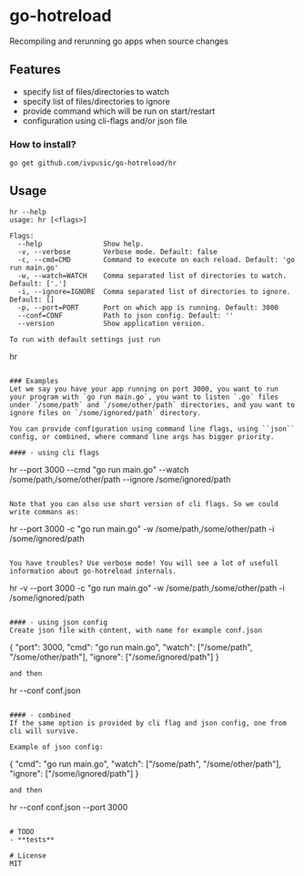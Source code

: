 go-hotreload
============

Recompiling and rerunning go apps when source changes

## Features
- specify list of files/directories to watch
- specify list of files/directories to ignore
- provide command which will be run on start/restart
- configuration using cli-flags and/or json file

### How to install?
```shell
go get github.com/ivpusic/go-hotreload/hr
```

## Usage
```
hr --help
usage: hr [<flags>]

Flags:
  --help               Show help.
  -v, --verbose        Verbose mode. Default: false
  -c, --cmd=CMD        Command to execute on each reload. Default: 'go run main.go'
  -w, --watch=WATCH    Comma separated list of directories to watch. Default: ['.']
  -i, --ignore=IGNORE  Comma separated list of directories to ignore. Default: []
  -p, --port=PORT      Port on which app is running. Default: 3000
  --conf=CONF          Path to json config. Default: ''
  --version            Show application version.

To run with default settings just run
```
hr
```

### Examples
Let we say you have your app running on port 3000, you want to run your program with `go run main.go`, you want to listen `.go` files under `/some/path` and `/some/other/path` directories, and you want to ignore files on `/some/ignored/path` directory.

You can provide configuration using command line flags, using ``json`` config, or combined, where command line args has bigger priority.

#### - using cli flags
```
hr --port 3000 --cmd "go run main.go" --watch /some/path,/some/other/path --ignore /some/ignored/path
```

Note that you can also use short version of cli flags. So we could write commans as:
```
hr --port 3000 -c "go run main.go" -w /some/path,/some/other/path -i /some/ignored/path
```

You have troubles? Use verbose mode! You will see a lot of usefull information about go-hotreload internals.
```
hr -v --port 3000 -c "go run main.go" -w /some/path,/some/other/path -i /some/ignored/path
```

#### - using json config
Create json file with content, with name for example conf.json
```
{
	"port": 3000,
	"cmd": "go run main.go",
	"watch": ["/some/path", "/some/other/path"],
	"ignore": ["/some/ignored/path"]
}
```
and then
```
hr --conf conf.json
```

#### - combined
If the same option is provided by cli flag and json config, one from cli will survive.

Example of json config:
```
{
	"cmd": "go run main.go",
	"watch": ["/some/path", "/some/other/path"],
	"ignore": ["/some/ignored/path"]
}
```
and then
```
hr --conf conf.json --port 3000
```

# TODO
- **tests**

# License
MIT

